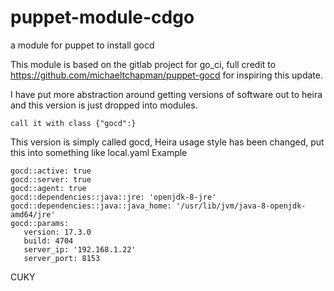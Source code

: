 # puppet-module-cdgo
a module for puppet to install gocd

This module is based on the gitlab project for go_ci,  full credit to https://github.com/michaeltchapman/puppet-gocd for inspiring this update.

I have put more abstraction around getting versions of software out to heira and this version is just dropped into modules. 
```
call it with class {"gocd":}
```
This version is simply called gocd, Heira usage style has been changed, put this into something like local.yaml
Example 
```
gocd::active: true
gocd::server: true
gocd::agent: true
gocd::dependencies::java::jre: 'openjdk-8-jre'
gocd::dependencies::java::java_home: '/usr/lib/jvm/java-8-openjdk-amd64/jre'
gocd::params:
   version: 17.3.0
   build: 4704
   server_ip: '192.168.1.22'
   server_port: 8153

```

CUKY
